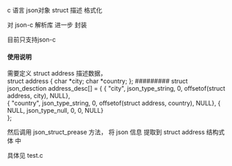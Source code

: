 c 语言 json对象 struct 描述 格式化 

对 json-c 解析库 进一步 封装

目前只支持json-c

#### 使用说明 #############
需要定义  struct address 描述数据，  
struct address 
{ 
    char *city; 
    char *country; 
}; 
#########
struct json_desction address_desc[] = { 
    { "city",         json_type_string,    			0,                             offsetof(struct address, city),                 NULL},  
    { "country",      json_type_string,    			0,                             offsetof(struct address, country),              NULL}, 
    { NULL,           json_type_null,      			0,                             0,                                              NULL}       
};

然后调用 json_struct_prease 方法， 将 json 信息 提取到 struct address 结构式 体 中

具体见 test.c

